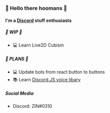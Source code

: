 ### 👋 Hello there hoomans 👋

#### I'm a [Discord](https://discord.com) stuff enthusiasts

##### 📅 WIP 📅

- 💻 Learn Live2D Cubism

##### 🎯 PLANS 🎯

- 💻 Update bots from react button to buttons
- 📚 Learn [Discord.JS voice libary](https://github.com/discordjs/voice)

##### Social Media

- Discord: ZIN#0310
